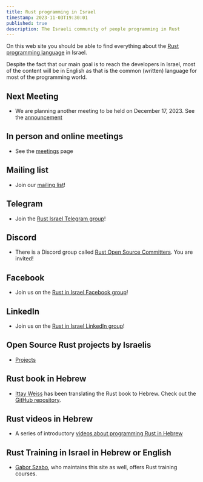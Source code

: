 ```yaml
---
title: Rust programming in Israel
timestamp: 2023-11-03T19:30:01
published: true
description: The Israeli community of people programming in Rust
---
```




On this web site you should be able to find everything about the [Rust programming language](https://www.rust-lang.org/) in Israel.

Despite the fact that our main goal is to reach the developers in Israel, most of the content will be in English
as that is the common (written) language for most of the programming world.

## Next Meeting

* We are planning another meeting to be held on December 17, 2023. See the [announcement](https://groups.google.com/g/rust-il/c/CKtHACcn9es)

## In person and online meetings

* See the [meetings](/meetings) page

## Mailing list

* Join our [mailing list](/mailing-list)!

## Telegram

* Join the [Rust Israel Telegram group](https://t.me/rustlang_il)!

## Discord

* There is a Discord group called [Rust Open Source Committers](https://discord.com/channels/1027509789774839818/1027509790928273470). You are invited!

## Facebook

* Join us on the [Rust in Israel Facebook group](https://www.facebook.com/groups/871267374412093)!

## LinkedIn

* Join us on the [Rust in Israel LinkedIn group](https://www.linkedin.com/groups/12915149/)!

## Open Source Rust projects by Israelis

* [Projects](/projects)

## Rust book in Hebrew

* [Ittay Weiss](https://github.com/IttayWeiss/) has been translating the Rust book to Hebrew. Check out the [GitHub repository](https://github.com/IttayWeiss/rustbook-heb).


## Rust videos in Hebrew

* A series of introductory [videos about programming Rust in Hebrew](https://he.code-maven.com/rust)


## Rust Training in Israel in Hebrew or English

* [Gabor Szabo](https://szabgab.com/), who maintains this site as well, offers Rust training courses.

